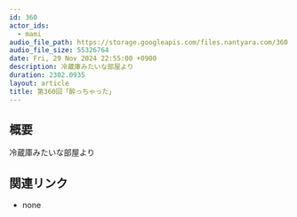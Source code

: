 ```yaml
---
id: 360
actor_ids:
  - mami
audio_file_path: https://storage.googleapis.com/files.nantyara.com/360.mp3
audio_file_size: 55326764
date: Fri, 29 Nov 2024 22:55:00 +0900
description: 冷蔵庫みたいな部屋より
duration: 2302.0935
layout: article
title: 第360回「酔っちゃった」
---
```

## 概要

冷蔵庫みたいな部屋より

## 関連リンク

* none
